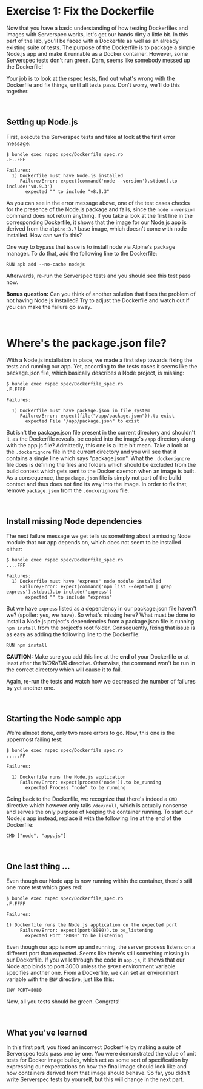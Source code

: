 # Exercise 1: Fix the Dockerfile

Now that you have a basic understanding of how testing Dockerfiles and images with Serverspec works, let's get our hands dirty a little bit. In this part of the lab, you'll be faced with a Dockerfile as well as an already existing suite of tests. The purpose of the Dockerfile is to package a simple Node.js app and make it runnable as a Docker container. However, some Serverspec tests don't run green. Darn, seems like somebody messed up the Dockerfile!

Your job is to look at the rspec tests, find out what's wrong with the Dockerfile and fix things, until all tests pass. Don't worry, we'll do this together.

<br/>

## Setting up Node.js

First, execute the Serverspec tests and take at look at the first error message:

```
$ bundle exec rspec spec/Dockerfile_spec.rb
.F..FFF

Failures:
  1) Dockerfile must have Node.js installed
     Failure/Error: expect(command('node --version').stdout).to include('v8.9.3')
       expected "" to include "v8.9.3"
```

As you can see in the error message above, one of the test cases checks for the presence of the Node.js package and fails, since the `node --version` command does not return anything. If you take a look at the first line in the corresponding Dockerfile, it shows that the image for our Node.js app is derived from the `alpine:3.7` base image, which doesn't come with node installed. How can we fix this?

One way to bypass that issue is to install node via Alpine's package manager. To do that, add the following line to the Dockerfile:

```
RUN apk add --no-cache nodejs
```  

Afterwards, re-run the Serverspec tests and you should see this test pass now. 

__Bonus question:__ Can you think of another solution that fixes the problem of not having Node.js installed? Try to adjust the Dockerfile and watch out if you can make the failure go away.

<br/>

# Where's the package.json file?

With a Node.js installation in place, we made a first step towards fixing the tests and running our app. Yet, according to the tests cases it seems like the package.json file, which basically describes a Node project, is missing:

```
$ bundle exec rspec spec/Dockerfile_spec.rb
.F.FFFF

Failures:

  1) Dockerfile must have package.json in file system
     Failure/Error: expect(file("/app/package.json")).to exist
       expected File "/app/package.json" to exist
```

But isn't the package.json file present in the current directory and shouldn't it, as the Dockerfile reveals, be copied into the image's `/app` directory along with the app.js file?
Admittedly, this one is a little bit mean. Take a look at the `.dockerignore` file in the current directory and you will see that it contains a single line which says "package.json". What the `.dockerignore` file does is defining the files and folders which should be excluded from the build context which gets sent to the Docker daemon when an image is built. As a consequence, the `package.json` file is simply not part of the build context and thus does not find its way into the image. 
In order to fix that, remove `package.json` from the `.dockerignore` file. 

<br/>

## Install missing Node dependencies

The next failure message we get tells us something about a missing Node module that our app depends on, which does not seem to be installed either:

```
$ bundle exec rspec spec/Dockerfile_spec.rb
....FFF

Failures:
  1) Dockerfile must have 'express' node module installed
     Failure/Error: expect(command('npm list --depth=0 | grep express').stdout).to include('express')
       expected "" to include "express"
```

But we have `express` listed as a dependency in our package.json file haven't we? (spoiler: yes, we have). So what's missing here? What must be done to install a Node.js project's dependencies from a package.json file is running `npm install` from the project's root folder. Consequently, fixing that issue is as easy as adding the following line to the Dockerfile:

```
RUN npm install
```

__CAUTION:__ Make sure you add this line at the __end__ of your Dockerfile or at least after the _WORKDIR_ directive. Otherwise, the command won't be run in the correct directory which will cause it to fail. 

Again, re-run the tests and watch how we decreased the number of failures by yet another one.


<br/>

## Starting the Node sample app

We're almost done, only two more errors to go. Now, this one is the uppermost failing test:

```
$ bundle exec rspec spec/Dockerfile_spec.rb
.....FF

Failures:

  1) Dockerfile runs the Node.js application
     Failure/Error: expect(process('node')).to be_running
       expected Process "node" to be running
```

Going back to the Dockerfile, we recognize that there's indeed a `CMD` directive which however only tails `/dev/null`, which is actually nonsense and serves the only purpose of keeping the container running. To start our Node.js app instead, replace it with the following line at the end of the Dockerfile:

```
CMD ["node", "app.js"]
``` 

<br/>

## One last thing ...

Even though our Node app is now running within the container, there's still one more test which goes red:

```
$ bundle exec rspec spec/Dockerfile_spec.rb
.F.FFFF

Failures:

1) Dockerfile runs the Node.js application on the expected port
     Failure/Error: expect(port(8080)).to be_listening
       expected Port "8080" to be listening
```

Even though our app is now up and running, the server process listens on a different port than expected. Seems like there's still something missing in our Dockerfile. If you walk through the code in `app.js`, it shows that our Node app binds to port 3000 unless the `$PORT` environment variable specifies another one. From a Dockerfile, we can set an environment variable with the `ENV` directive, just like this:

```
ENV PORT=8080
```

Now, all you tests should be green. Congrats!


<br/>

## What you've learned

In this first part, you fixed an incorrect Dockerfile by making a suite of Serverspec tests pass one by one. You were demonstrated the value of unit tests for Docker image builds, which act as some sort of specification by expressing our expectations on how the final image should look like and how containers derived from that image should behave. So far, you didn't write Serverspec tests by yourself, but this will change in the next part.